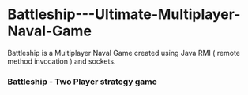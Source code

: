 # Battleship---Ultimate-Multiplayer-Naval-Game
Battleship is a Multiplayer Naval Game created using Java RMI ( remote method invocation ) and sockets.
 
### Battleship - Two Player strategy game

